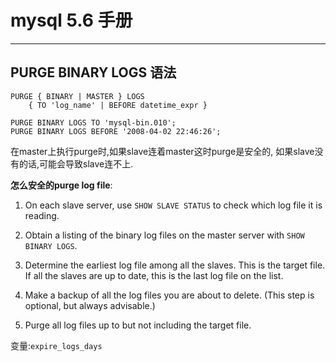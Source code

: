 # mysql 5.6 手册
---

##  PURGE BINARY LOGS 语法
```
PURGE { BINARY | MASTER } LOGS
    { TO 'log_name' | BEFORE datetime_expr }
```

```
PURGE BINARY LOGS TO 'mysql-bin.010';
PURGE BINARY LOGS BEFORE '2008-04-02 22:46:26';
```

在master上执行purge时,如果slave连着master这时purge是安全的, 如果slave没有的话,可能会导致slave连不上.

**怎么安全的purge log file**:
1. On each slave server, use `SHOW SLAVE STATUS` to check which log file it is reading.

2. Obtain a listing of the binary log files on the master server with `SHOW BINARY LOGS`.

3. Determine the earliest log file among all the slaves. This is the target file. If all the slaves are up to date, this is the last log file on the list.

4. Make a backup of all the log files you are about to delete. (This step is optional, but always advisable.)

5. Purge all log files up to but not including the target file.

变量:`expire_logs_days`
